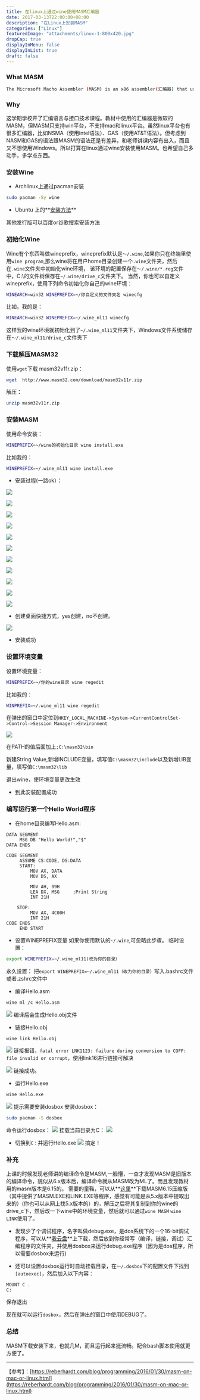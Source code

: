 ```yaml
---
title: 在linux上通过wine使用MASM汇编器
date: 2017-03-13T22:00:00+08:00
description: "在Linux上安装MASM"
categories: ["Linux"]
featuredImage: "attachments/linux-1-800x420.jpg"
dropCap: true
displayInMenu: false
displayInList: true
draft: false
---
```


### What MASM

```bash
The Microsoft Macho Assembler (MASM) is an x86 assembler(汇编器) that uses the Intel syntax for MS-DOS and Microsoft Windows. Beginning with MASM 8.0 there are two versions of the assembler - one for 16-bit and 32-bit assembly sources, and another (ML64) for 64-bit sources only.
```

### Why

这学期学校开了汇编语言与接口技术课程。教材中使用的汇编器是微软的MASM，但MASM只支持win平台，不支持mac和linux平台。虽然linux平台也有很多汇编器，比如NSMA（使用intel语法）、GAS（使用AT&T语法）。但考虑到NASM和GAS的语法跟MASM的语法还是有差异，和老师讲课内容有出入，而且又不想使用Windows。所以打算在linux通过wine安装使用MASM。也希望自己多动手，多学点东西。

### 安装Wine

- Archlinux上通过pacman安装
```bash
sudo pacman -Sy wine
```

- Ubuntu 上的**[安装方法](https://wiki.winehq.org/Ubuntu)**

其他发行版可以百度or谷歌搜索安装方法



<!-- more -->




### 初始化Wine

Wine有个东西叫做wineprefix，wineprefix默认是`～/.wine`,如果你只在终端里使用`wine program`,那么wine将在用户home目录创建一个`.wine`文件夹，然后在`.wine`文件夹中初始化wine环境， 该环境的配置保存在`～/.wine/*.reg`文件中，C:\的文件树保存在`~/.wine/drive_c`文件夹下。
当然，你也可以自定义wineprefix，使用下列命令初始化你自己的wine环境：
```bash
WINEARCH=win32 WINEPREFIX=~/你自定义的文件夹名 winecfg
```
比如，我的是：
```bash
WINEARCH=win32 WINEPREFIX=~/.wine_ml11 winecfg
```

这样我的wine环境就初始化到了`~/.wine_ml11`文件夹下，Windows文件系统储存在`～/.wine_ml11/drive_c`文件夹下
### 下载解压MASM32

使用`wget`下载 masm32v11r.zip：
```bash
wget  http://www.masm32.com/download/masm32v11r.zip
```

解压：
```bash
unzip masm32v11r.zip
```

### 安装MASM

使用命令安装：
```bash
WINEPREFIX=~/wine的初始化目录 wine install.exe
```
比如我的：
```bash
WINEPREFIX=~/.wine_ml11 wine install.exe
```

- 安装过程(一路ok）：

 ![](../../static/img/masm-install/masm-install-1.png)

 ![](../../static/img/masm-install/masm-install-2.png)
 
 ![](../../static/img/masm-install/masm-install-3.png)

 ![](../../static/img/masm-install/masm-install-4.png)
 
 ![](../../static/img/masm-install/masm-install-5.png)

 ![](../../static/img/masm-install/masm-install-6.png)
 
 ![](../../static/img/masm-install/masm-install-7.png)
 
 ![](../../static/img/masm-install/masm-install-8.png)
 
 ![](../../static/img/masm-install/masm-install-9.png)

 ![](../../static/img/masm-install/masm-install-10.png)

 ![](../../static/img/masm-install/masm-install-11.png)

- 创建桌面快捷方式，yes创建，no不创建。

 ![](../../static/img/masm-install/masm-install-12.png)
 
 - 安装成功


### 设置环境变量

设置环境变量：
```bash
WINEPREFIX=~/你的wine目录 wine regedit
```
比如我的：
```bash
WINPREFIX=~/.wine_ml11 wine regedit
```
在弹出的窗口中定位到`HKEY_LOCAL_MACHINE->System->CurrentControlSet->Control->Session Manager->Environment`

 ![](../../static/img/masm-install/masm-install-13.png)
 
 
在PATH的值后面加上`;C:\masm32\bin`

新建String Value,新增INCLUDE变量，填写值`C:\masm32\include`以及新增LIB变量，填写值`C:\masm32\lib`

退出wine，使环境变量更改生效

- 到此安装配置成功

### 编写运行第一个Hello World程序

- 在home目录编写Hello.asm:
```x86asm
DATA SEGMENT
     MSG DB "Hello World!","$"
DATA ENDS

CODE SEGMENT
     ASSUME CS:CODE, DS:DATA
	 START:
	     MOV AX, DATA
		 MOV DS, AX

         MOV AH, 09H
		 LEA DX, MSG     ;Print String
		 INT 21H

	STOP:
	     MOV AX, 4C00H
		 INT 21H
CODE ENDS
     END START
```

- 设置WINEPREFIX变量
如果你使用默认的`~/.wine`,可忽略此步骤。
临时设置：
```bash
export WINEPREFIX=~/.wine_ml11(改为你的目录）
```
  永久设置：
把`export WINEPREFIX=~/.wine_ml11（改为你的目录）`写入.bashrc文件或者.zshrc文件中

- 编译Hello.asm
```bash
wine ml /c Hello.asm
```
 ![](../../static/img/masm-install/masm-install-14.png)
编译后会生成Hello.obj文件

- 链接Hello.obj
```bash
wine link Hello.obj
```
  ![](../../static/img/masm-install/masm-install-15.png)
链接报错，`fatal error LNK1123: failure during conversion to COFF: file invalid or corrupt`，使用link16进行链接可解决

  ![](../../static/img/masm-install/masm-install-16.png)
链接成功。

- 运行Hello.exe
```bash
wine Hello.exe
```
  ![](../../static/img/masm-install/masm-install-17.png)
提示需要安装dosbox
安装dosbox：
```bash
sudo pacman -S dosbox
```
  命令运行dosbox：
![](../../static/img/masm-install/masm-install-18.png)
挂载当前目录为C：
![](../../static/img/masm-install/masm-install-19.png)

- 切换到`C：`并运行Hello.exe
![](../../static/img/masm-install/masm-install-20.png)
搞定！

### 补充
上课的时候发现老师讲的编译命令是MASM,一脸懵，一查才发现MASM是旧版本的编译命令，貌似从6.x版本后，编译命令就从MASM改为ML了。而且发现教材用的masm版本是6.15的。
  需要的童鞋，可以从**[这里](http://www2.hawaii.edu/~pager/312/masm%20615.ZIP)**下载MASM6.15压缩版（其中提供了MASM.EXE和LINK.EXE等程序，感觉有可能是从5.x版本中提取出来的）(你也可以从网上找5.x版本的）的，解压之后将其复制到你的wine的drive_c下，然后改一下wine中的环境变量，然后就可以通过`wine MASM` `wine LINK`使用了。
  
- 发现少了个调试程序，名字叫做debug.exe，是dos系统下的一个16-bit调试程序，可以从**[我云盘](https://pan.baidu.com/s/1jHAlmL4)**上下载，然后放到你经常写（编译，链接，调试）汇编程序的文件夹，并使用dosbox来运行debug.exe程序（因为是dos程序，所以需要dosbox来运行)

- 还可以设置doxbox运行时自动挂载目录，在`～/.dosbox`下的配置文件下找到`[autoexec]`，然后加入以下内容：
```dos
MOUNT C .
C:
```
保存退出

现在就可以运行`dosbox`，然后在弹出的窗口中使用DEBUG了。

### 总结
MASM下载安装下来，也就几M，而且运行起来挺流畅。配合bash脚本使用就更方便了。

---
【参考】：[https://reberhardt.com/blog/programming/2016/01/30/masm-on-mac-or-linux.html](https://reberhardt.com/blog/programming/2016/01/30/masm-on-mac-or-linux.html)
